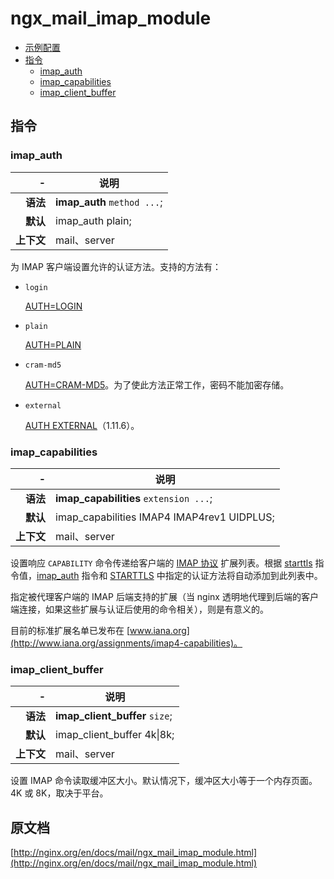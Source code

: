 # ngx_mail_imap_module

- [示例配置](#example_configuration)
- [指令](#directives)
    - [imap_auth](#imap_auth)
    - [imap_capabilities](#imap_capabilities)
    - [imap_client_buffer](#imap_client_buffer)

<a id="directives"></a>

## 指令

### imap_auth 

|\-|说明|
|------:|------|
|**语法**|**imap_auth** `method ...`;|
|**默认**|imap_auth plain;|
|**上下文**|mail、server|

为 IMAP 客户端设置允许的认证方法。支持的方法有：

- `login`

    [AUTH=LOGIN](https://tools.ietf.org/html/draft-murchison-sasl-login-00)
- `plain`

    [AUTH=PLAIN](https://tools.ietf.org/html/rfc4616)
- `cram-md5`

    [AUTH=CRAM-MD5](https://tools.ietf.org/html/rfc2195)。为了使此方法正常工作，密码不能加密存储。

- `external`
    
    [AUTH EXTERNAL](https://tools.ietf.org/html/rfc4422)（1.11.6）。

### imap_capabilities

|\-|说明|
|------:|------|
|**语法**|**imap_capabilities** `extension ...`;|
|**默认**|imap_capabilities IMAP4 IMAP4rev1 UIDPLUS;|
|**上下文**|mail、server|

设置响应 `CAPABILITY` 命令传递给客户端的 [IMAP 协议](https://tools.ietf.org/html/rfc3501) 扩展列表。根据 [starttls](ngx_mail_ssl_module.md#starttls) 指令值，[imap_auth](#imap_auth) 指令和 [STARTTLS](https://tools.ietf.org/html/rfc2595) 中指定的认证方法将自动添加到此列表中。

指定被代理客户端的 IMAP 后端支持的扩展（当 nginx 透明地代理到后端的客户端连接，如果这些扩展与认证后使用的命令相关），则是有意义的。

目前的标准扩展名单已发布在 [www.iana.org](http://www.iana.org/assignments/imap4-capabilities)。

### imap_client_buffer

|\-|说明|
|------:|------|
|**语法**|**imap_client_buffer** `size`;|
|**默认**|imap_client_buffer 4k&#124;8k;|
|**上下文**|mail、server|

设置 IMAP 命令读取缓冲区大小。默认情况下，缓冲区大小等于一个内存页面。4K 或 8K，取决于平台。

## 原文档
[http://nginx.org/en/docs/mail/ngx_mail_imap_module.html](http://nginx.org/en/docs/mail/ngx_mail_imap_module.html)
